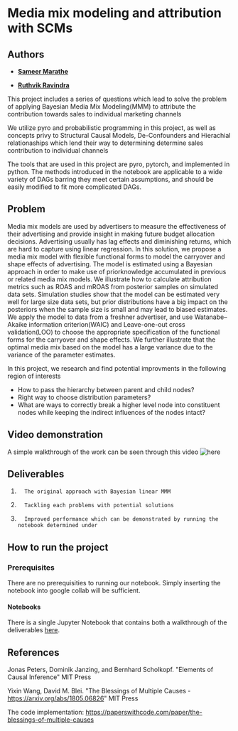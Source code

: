 # Media mix modeling and attribution with SCMs

## Authors

* [**Sameer Marathe**](https://www.linkedin.com/in/sameer-marathe/)

* [**Ruthvik Ravindra**](https://www.linkedin.com/in/ruthvik-ravindra-0507/)

This project includes a series of questions which lead to solve the problem of applying Bayesian Media Mix Modeling(MMM) to attribute the contribution towards sales to individual marketing channels

We utilize pyro and probabilistic programming in this project, as well as concepts privy to Structural Causal Models, De-Confounders and Hierachial relationaships which lend their way to determining determine sales contribution to individual channels

The tools that are used in this project are pyro, pytorch, and implemented in python. The methods introduced in the notebook are applicable to a wide variety of DAGs barring they meet certain assumptions, and should be easily modified to fit more complicated DAGs.

## Problem

Media mix models are used by advertisers to measure the effectiveness of their advertising and
provide insight in making future budget allocation decisions. Advertising usually has lag effects
and diminishing returns, which are hard to capture using linear regression. In this solution, we
propose a media mix model with flexible functional forms to model the carryover and shape effects
of advertising. The model is estimated using a Bayesian approach in order to make use of priorknowledge accumulated in previous or related media mix models. We illustrate how to calculate attribution metrics such as ROAS and mROAS from posterior samples on simulated data sets.
Simulation studies show that the model can be estimated very well for large size data sets, but prior distributions have a big impact on the posteriors when the sample size is small and may lead to biased estimates. We apply the model to data from a freshner advertiser, and use Watanabe–Akaike information criterion(WAIC) and Leave-one-out cross validation(LOO) to choose the appropriate specification of the functional forms for the
carryover and shape effects. We further illustrate that the optimal media mix based on the model
has a large variance due to the variance of the parameter estimates.

In this project, we research and find potential improvments in the following region of interests

* How to pass the hierarchy between parent and child nodes?
* Right way to choose distribution parameters?
* What are ways to correctly break a higher level node into constituent nodes while keeping the indirect influences of the nodes intact?

## Video demonstration

A simple walkthrough of the work can be seen through this video ![here](https://youtu.be/55Sr3sKqZZg)


## Deliverables

1.       The original approach with Bayesian linear MMM

2.       Tackling each problems with potential solutions

3.       Improved performance which can be demonstrated by running the notebook determined under

## How to run the project


### Prerequisites 

There are no prerequisities to running our notebook. Simply inserting the notebook into google collab will be sufficient. 

#### Notebooks

There is a single Jupyter Notebook that contains both a walkthrough of the deliverables [here](https://github.com/uhmwpe/causalExplanations/blob/master/CausalExplanations.ipynb). 


## References

Jonas Peters, Dominik Janzing, and Bernhard Scholkopf.
	"Elements of Causal Inference"
MIT Press

Yixin Wang, David M. Blei. 
	"The Blessings of Multiple Causes - https://arxiv.org/abs/1805.06826"
MIT Press

The code implementation: 
https://paperswithcode.com/paper/the-blessings-of-multiple-causes

